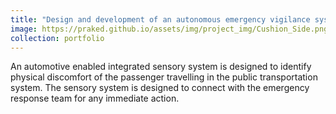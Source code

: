 ```yaml
---
title: "Design and development of an autonomous emergency vigilance system for passenger vehicle"
image: https://praked.github.io/assets/img/project_img/Cushion_Side.png
collection: portfolio
---
```


An automotive enabled integrated sensory system is designed to identify physical discomfort of the passenger travelling in the public transportation system. The sensory system is designed to connect with the emergency response team for any immediate action.
